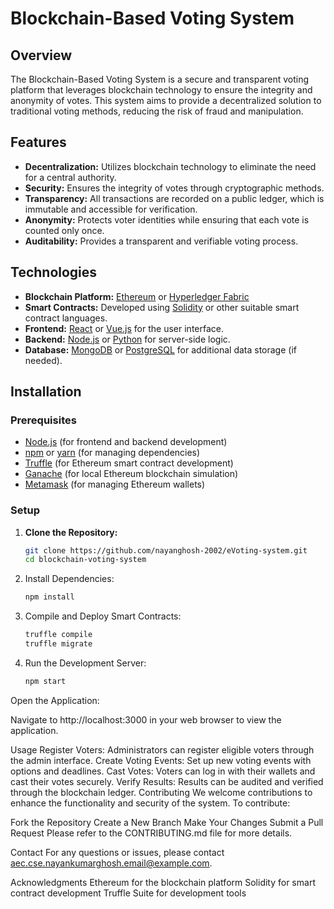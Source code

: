 
# Blockchain-Based Voting System

## Overview

The Blockchain-Based Voting System is a secure and transparent voting platform that leverages blockchain technology to ensure the integrity and anonymity of votes. This system aims to provide a decentralized solution to traditional voting methods, reducing the risk of fraud and manipulation.

## Features

- **Decentralization:** Utilizes blockchain technology to eliminate the need for a central authority.
- **Security:** Ensures the integrity of votes through cryptographic methods.
- **Transparency:** All transactions are recorded on a public ledger, which is immutable and accessible for verification.
- **Anonymity:** Protects voter identities while ensuring that each vote is counted only once.
- **Auditability:** Provides a transparent and verifiable voting process.

## Technologies

- **Blockchain Platform:** [Ethereum](https://ethereum.org/en/) or [Hyperledger Fabric](https://www.hyperledger.org/use/fabric)
- **Smart Contracts:** Developed using [Solidity](https://soliditylang.org/) or other suitable smart contract languages.
- **Frontend:** [React](https://reactjs.org/) or [Vue.js](https://vuejs.org/) for the user interface.
- **Backend:** [Node.js](https://nodejs.org/) or [Python](https://www.python.org/) for server-side logic.
- **Database:** [MongoDB](https://www.mongodb.com/) or [PostgreSQL](https://www.postgresql.org/) for additional data storage (if needed).

## Installation

### Prerequisites

- [Node.js](https://nodejs.org/) (for frontend and backend development)
- [npm](https://www.npmjs.com/) or [yarn](https://yarnpkg.com/) (for managing dependencies)
- [Truffle](https://www.trufflesuite.com/truffle) (for Ethereum smart contract development)
- [Ganache](https://www.trufflesuite.com/ganache) (for local Ethereum blockchain simulation)
- [Metamask](https://metamask.io/) (for managing Ethereum wallets)

### Setup

1. **Clone the Repository:**

   ```bash
   git clone https://github.com/nayanghosh-2002/eVoting-system.git
   cd blockchain-voting-system
2. Install Dependencies:

    ```bash
    npm install
3. Compile and Deploy Smart Contracts:

    ```bash
    truffle compile
    truffle migrate
4. Run the Development Server:
    ```bash
    npm start
Open the Application:

Navigate to http://localhost:3000 in your web browser to view the application.

Usage
Register Voters: Administrators can register eligible voters through the admin interface.
Create Voting Events: Set up new voting events with options and deadlines.
Cast Votes: Voters can log in with their wallets and cast their votes securely.
Verify Results: Results can be audited and verified through the blockchain ledger.
Contributing
We welcome contributions to enhance the functionality and security of the system. To contribute:

Fork the Repository
Create a New Branch
Make Your Changes
Submit a Pull Request
Please refer to the CONTRIBUTING.md file for more details.

Contact
For any questions or issues, please contact aec.cse.nayankumarghosh.email@example.com.

Acknowledgments
Ethereum for the blockchain platform
Solidity for smart contract development
Truffle Suite for development tools

